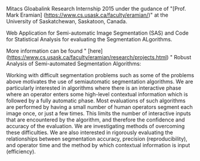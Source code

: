Mitacs Gloabalink Research Internship 2015 under the gudance of "[Prof. Mark Eramian] (https://www.cs.usask.ca/faculty/eramian/)" at the University of Saskatchewan, Saskatoon, Canada.

Web Application for Semi-automatic Image Segmentation (SAS) and Code for Statistical Analysis for evaluating the Segmentation ALgorithms.

More information can be found " [here] (https://www.cs.usask.ca/faculty/eramian/research/projects.html) "
Robust Analysis of Semi-automated Segmentation Algorithms:

Working with difficult segmentation problems such as some of the problems above motivates the use of semiautomatic segmentation algorithms.  We are particularly interested in algorithms where there is an interactive phase where an operator enters some high-level contextual information which is followed by a fully automatic phase.  Most evaluations of such algorithms are performed by having a small number of human operators segment each image once, or just a few times.  This limits the number of interactive inputs that are encountered by the algorithm, and therefore the confidence and accuracy of the evaluation.   We are investigating methods of overcoming these difficulties.  We are also interested in rigorously evaluating the relationships between segmentation accuracy, precision (reproducibility), and operator time and the method by which contextual information is input (efficiency).  

